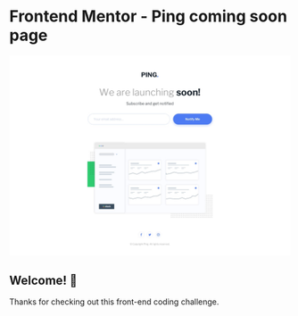 # Frontend Mentor - Ping coming soon page

![Design preview for the Ping coming soon page coding challenge](./design/desktop-design.jpg)

## Welcome! 👋

Thanks for checking out this front-end coding challenge.
